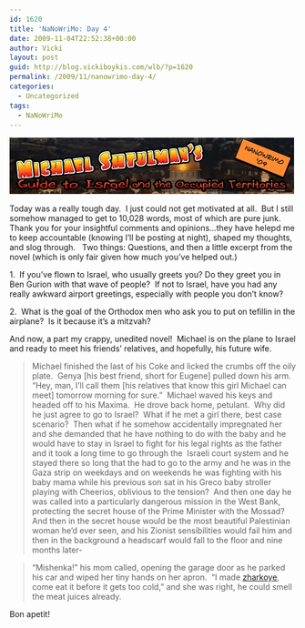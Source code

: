 ```yaml
---
id: 1620
title: 'NaNoWriMo: Day 4'
date: 2009-11-04T22:52:38+00:00
author: Vicki
layout: post
guid: http://blog.vickiboykis.com/wlb/?p=1620
permalink: /2009/11/nanowrimo-day-4/
categories:
  - Uncategorized
tags:
  - NaNoWriMo
---
```

<img class="aligncenter size-full wp-image-1600" title="Page_1" src="https://raw.githubusercontent.com/veekaybee/wlb/gh-pages/assets/images/2009/11/Page_1.jpg" alt="Page_1" width="500" height="100" />

Today was a really tough day.  I just could not get motivated at all.  But I still somehow managed to get to 10,028 words, most of which are pure junk.  Thank you for your insightful comments and opinions&#8230;they have helepd me to keep accountable (knowing I&#8217;ll be posting at night), shaped my thoughts, and slog through.   Two things: Questions, and then a little excerpt from the novel (which is only fair given how much you&#8217;ve helped out.)

1.  If you&#8217;ve flown to Israel, who usually greets you? Do they greet you in Ben Gurion with that wave of people?  If not to Israel, have you had any really awkward airport greetings, especially with people you don&#8217;t know?
  
2.  What is the goal of the Orthodox men who ask you to put on tefillin in the airplane?  Is it because it&#8217;s a mitzvah?

And now, a part my crappy, unedited novel!  Michael is on the plane to Israel and ready to meet his friends&#8217; relatives, and hopefully, his future wife.

> Michael finished the last of his Coke and licked the crumbs off the oily plate.  Genya [his best friend, short for Eugene] pulled down his arm.  “Hey, man, I’ll call them [his relatives that know this girl Michael can meet] tomorrow morning for sure.”  Michael waved his keys and headed off to his Maxima.  He drove back home, petulant.  Why did he just agree to go to Israel?  What if he met a girl there, best case scenario?  Then what if he somehow accidentally impregnated her and she demanded that he have nothing to do with the baby and he would have to stay in Israel to fight for his legal rights as the father and it took a long time to go through the  Israeli court system and he stayed there so long that the had to go to the army and he was in the Gaza strip on weekdays and on weekends he was fighting with his baby mama while his previous son sat in his Greco baby stroller playing with Cheerios, oblivious to the tension?  And then one day he was called into a particularly dangerous mission in the West Bank, protecting the secret house of the Prime Minister with the Mossad?  And then in the secret house would be the most beautiful Palestinian woman he’d ever seen, and his Zionist sensibilities would fail him and then in the background a headscarf would fall to the floor and nine months later-
  
> “Mishenka!” his mom called, opening the garage door as he parked his car and wiped her tiny hands on her apron.  “I made [zharkoye](http://www.recipezaar.com/Zharkoye-Russian-Stew-108826), come eat it before it gets too cold,” and she was right, he could smell the meat juices already.

Bon apetit!

>